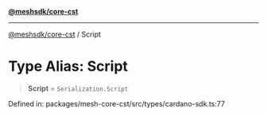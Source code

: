 [**@meshsdk/core-cst**](../README.md)

***

[@meshsdk/core-cst](../globals.md) / Script

# Type Alias: Script

> **Script** = `Serialization.Script`

Defined in: packages/mesh-core-cst/src/types/cardano-sdk.ts:77
